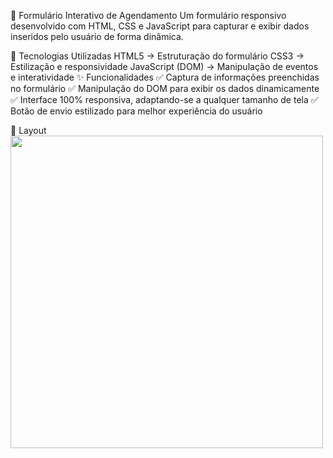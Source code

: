 📅 Formulário Interativo de Agendamento
Um formulário responsivo desenvolvido com HTML, CSS e JavaScript para capturar e exibir dados inseridos pelo usuário de forma dinâmica.

🚀 Tecnologias Utilizadas
HTML5 → Estruturação do formulário
CSS3 → Estilização e responsividade
JavaScript (DOM) → Manipulação de eventos e interatividade
✨ Funcionalidades
✅ Captura de informações preenchidas no formulário
✅ Manipulação do DOM para exibir os dados dinamicamente
✅ Interface 100% responsiva, adaptando-se a qualquer tamanho de tela
✅ Botão de envio estilizado para melhor experiência do usuário

📸 Layout
<img src="C:\Users\ricardo.moretti\Pictures\Screenshots\Captura de tela 2025-02-24 114856.png" width="500px">
